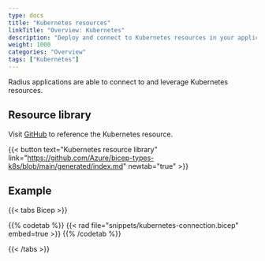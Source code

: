 ```yaml
---
type: docs
title: "Kubernetes resources"
linkTitle: "Overview: Kubernetes"
description: "Deploy and connect to Kubernetes resources in your application"
weight: 1000
categories: "Overview"
tags: ["Kubernetes"]
---
```


Radius applications are able to connect to and leverage Kubernetes resources.

## Resource library

Visit [GitHub](https://github.com/Azure/bicep-types-k8s/blob/main/generated/index.md) to reference the Kubernetes resource.

{{< button text="Kubernetes resource library" link="https://github.com/Azure/bicep-types-k8s/blob/main/generated/index.md" newtab="true" >}}

## Example

{{< tabs Bicep >}}

{{% codetab %}}
{{< rad file="snippets/kubernetes-connection.bicep" embed=true >}}
{{% /codetab %}}

{{< /tabs >}}
